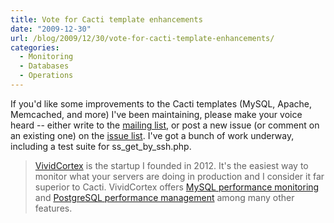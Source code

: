 ```yaml
---
title: Vote for Cacti template enhancements
date: "2009-12-30"
url: /blog/2009/12/30/vote-for-cacti-template-enhancements/
categories:
  - Monitoring
  - Databases
  - Operations
---
```

If you'd like some improvements to the Cacti templates (MySQL, Apache, Memcached, and more) I've been maintaining, please make your voice heard -- either write to the [mailing list](http://groups.google.com/group/better-cacti-templates), or post a new issue (or comment on an existing one) on the [issue list](http://code.google.com/p/mysql-cacti-templates/issues/list). I've got a bunch of work underway, including a test suite for ss\_get\_by_ssh.php.

> [VividCortex](https://vividcortex.com/) is the startup I founded in 2012. It's the easiest way to monitor what
> your servers are doing in production and I consider it far superior to Cacti. VividCortex offers [MySQL performance
> monitoring](https://vividcortex.com/monitoring/mysql/) and [PostgreSQL
> performance management](https://vividcortex.com/monitoring/postgres/) among many
> other features.


